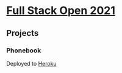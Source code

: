 # [Full Stack Open 2021](https://fullstackopen.com)

## Projects

### Phonebook

Deployed to [Heroku](https://serene-meadow-14184.herokuapp.com/)
